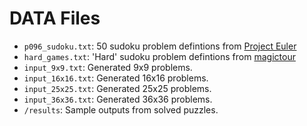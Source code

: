 # DATA Files

* `p096_sudoku.txt`: 50 sudoku problem defintions from [Project Euler](https://projecteuler.net/problem=96)
* `hard_games.txt`: 'Hard' sudoku problem defintions from [magictour](http://magictour.free.fr/top95)
* `input_9x9.txt`: Generated 9x9 problems.
* `input_16x16.txt`: Generated 16x16 problems.
* `input_25x25.txt`: Generated 25x25 problems.
* `input_36x36.txt`: Generated 36x36 problems.
* `/results`: Sample outputs from solved puzzles.

